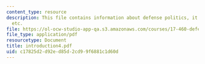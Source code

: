 ```yaml
---
content_type: resource
description: This file contains information about defense politics, it's structure
  etc.
file: https://ol-ocw-studio-app-qa.s3.amazonaws.com/courses/17-460-defense-politics-spring-2006/c17825d2d92ed85d2cd99f6881c1d60d_introduction4.pdf
file_type: application/pdf
resourcetype: Document
title: introduction4.pdf
uid: c17825d2-d92e-d85d-2cd9-9f6881c1d60d
---
```

